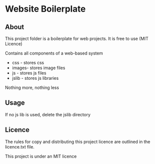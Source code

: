 ﻿
# Website Boilerplate

## About

This project folder is a boilerplate for web projects. 
It is free to use (MIT Licence)

Contains all components of a web-based system

* css - stores css
* images- stores image files
* js - stores js files
* jslib - stores js libraries

Nothing more, nothing less

## Usage

If no js lib is used, delete the jslib directory

## Licence

The rules for copy and distributing this project licence are
outlined in the licence.txt file.

This project is under an MIT licence
